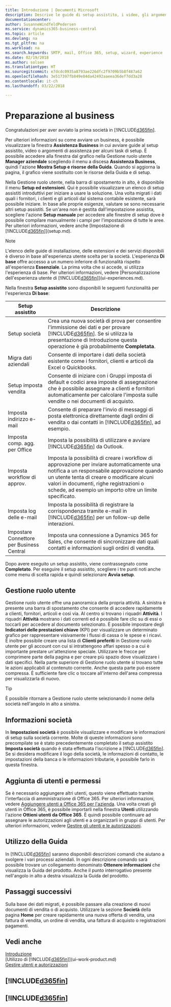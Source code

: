 ```yaml
---
title: Introduzione | Documenti Microsoft
description: Descrive le guide di setup assistito, i video, gli argomenti della Guida, le pagine e le finestre da utilizzare per iniziare a utilizzare Business Central.
documentationcenter: 
author: SusanneWindfeldPedersen
ms.service: dynamics365-business-central
ms.topic: article
ms.devlang: na
ms.tgt_pltfrm: na
ms.workload: na
ms.search.keywords: SMTP, mail, Office 365, setup, wizard, experience
ms.date: 02/19/2018
ms.author: solsen
ms.translationtype: HT
ms.sourcegitcommit: e7dcdc0935a8793ae226dfc2f9709b5b8f487a62
ms.openlocfilehash: 3e517397fb849e84da42492aaeea36def7dd3a28
ms.contentlocale: it-ch
ms.lasthandoff: 03/22/2018

---
```

# <a name="getting-ready-for-doing-business"></a>Preparazione al business
Congratulazioni per aver avviato la prima società in [!INCLUDE[d365fin](includes/d365fin_md.md)].

Per ulteriori informazioni su come avviare un business, è possibile visualizzare la finestra **Assistenza Business** in cui avviare guide al setup assistito, video o argomenti di assistenza per alcuni task di setup. È possibile accedere alla finestra dal grafico nella Gestione ruolo utente **Manager aziendale** scegliendo il menu a discesa **Assistenza Business**, quindi l'azione **Mostra Setup e risorse della Guida**. Quando si aggiorna la pagina, il grafico viene sostituito con le risorse della Guida e di setup.

Nella Gestione ruolo utente, nella barra di spostamento in alto, è disponibile il menu **Setup ed estensioni**. Qui è possibile visualizzare un elenco di setup assistiti introduttivi per iniziare a usare la soluzione. Una volta migrati i dati quali i fornitori, i clienti e gli articoli dal sistema contabile esistente, sarà possibile iniziare. In base alle proprie esigenze, valutare se sono necessarie altri setup assistiti. Se un'area non è gestita dall'impostazione assistita, scegliere l'azione **Setup manuale** per accedere alle finestre di setup dove è possibile compilare manualmente i campi per l'impostazione di tutte le aree. Per ulteriori informazioni, vedere anche [Impostazione di [!INCLUDE[d365fin](includes/d365fin_md.md)]](setup.md).

> [!NOTE]  
>   L'elenco delle guide di installazione, delle estensioni e dei servizi disponibili è diverso in base all'esperienza utente scelta per la società. L'esperienza **Di base** offre accesso a un numero inferiore di funzionalità rispetto all'esperienza **Essenziale**. La prima volta che si accede, si utilizza l'esperienza di base. Per ulteriori informazioni, vedere [Personalizzazione dell'esperienza utente di [!INCLUDE[d365fin](includes/d365fin_md.md)]](ui-experiences.md).

Nella finestra **Setup assistito** sono disponibili le seguenti funzionalità per l'esperienza **Di base**:

| Setup assistito | Descrizione |
| --- | --- |
| Setup società |Crea una nuova società di prova per consentire l'immissione dei dati e per provare [!INCLUDE[d365fin](includes/d365fin_md.md)]. Se si utilizza la presentazione di Introduzione questa operazione è già probabilmente **Completata**. |
| Migra dati aziendali |Consente di importare i dati della società esistente come i fornitori, clienti e articoli da Excel o Quickbooks. |
| Setup imposta vendita |Consente di iniziare con i Gruppi imposta di default e codici area imposte di assegnazione che è possibile assegnare a clienti e fornitori automaticamente per calcolare l'imposta sulle vendite o nei documenti di acquisto. |
| Imposta indirizzo e-mail |Consente di preparare l'invio di messaggi di posta elettronica direttamente dagli ordini di vendita o dai contatti in [!INCLUDE[d365fin](includes/d365fin_md.md)], ad esempio. |
| Imposta comp. agg. per Office |Imposta la possibilità di utilizzare e avviare [!INCLUDE[d365fin](includes/d365fin_md.md)] da Outlook. |
| Imposta workflow di approv. |Imposta la possibilità di creare i workflow di approvazione per inviare automaticamente una notifica a un responsabile approvazione quando un utente tenta di creare o modificare alcuni valori in documenti, righe registrazioni o schede, ad esempio un importo oltre un limite specificato. |
| Imposta log delle e-mail |Imposta la possibilità di registrare la corrispondenza tramite e-mail in [!INCLUDE[d365fin](includes/d365fin_md.md)] per un follow-up delle interazioni. |
| Impostare Connettore per Business Central |Imposta una connessione a Dynamics 365 for Sales, che consente di sincronizzare dati quali contatti e informazioni sugli ordini di vendita. |

Dopo avere eseguito un setup assistito, viene contrassegnato come **Completato**. Per eseguire il setup assistito, scegliere i tre punti noti anche come menu di scelta rapida e quindi selezionare **Avvia setup**.

## <a name="role-center"></a>Gestione ruolo utente
Gestione ruolo utente offre una panoramica della propria attività. A sinistra è presente una barra di spostamento che consente di accedere rapidamente a clienti, fornitori, articoli e così via. Al centro si trovano i riquadri **Attività**. I riquadri **Attività** mostrano i dati correnti ed è possibile fare clic su di essi o toccarli per accedere al documento selezionato. È possibile impostare degli **Indicatori delle prestazioni chiave** (KPI) per visualizzare un determinato grafico per rappresentare visivamente i flussi di cassa o le spese e i ricavi. È inoltre possibile creare una lista di **Clienti preferiti** in Gestione ruolo utente per gli account con cui si intrattengono affari spesso o a cui è importante prestare un'attenzione speciale.
Utilizzare le frecce per comprimere parte della pagina e per creare più spazio dove visualizzare i dati specifici. Nella parte superiore di Gestione ruolo utente si trovano tutte le azioni applicabili al contenuto corrente. Anche questa parte può essere compressa. È sufficiente fare clic o toccare all'interno dell'area compressa per visualizzarla di nuovo.

> [!TIP]  
> È possibile ritornare a Gestione ruolo utente selezionando il nome della società nell'angolo in alto a sinistra.

## <a name="company-information"></a>Informazioni società
In **Impostazioni società** è possibile visualizzare e modificare le informazioni di setup sulla società corrente. Molte di queste informazioni sono precompilate se è stato precedentemente completato il setup assistito **Imposta società** quando è stata effettuata l'iscrizione a [!INCLUDE[d365fin](includes/d365fin_md.md)]. Se si desidera modificare il logo della società, le informazioni di contatto, le impostazioni della banca o le informazioni tributarie, è possibile farlo in questa finestra.    

## <a name="adding-users-and-permissions"></a>Aggiunta di utenti e permessi
Se è necessario aggiungere altri utenti, questo viene effettuato tramite l'interfaccia di amministrazione di Office 365. Per ulteriori informazioni, vedere [Aggiungere utenti a Office 365 per l'azienda](https://support.office.com/en-us/article/Add-users-to-Office-365-for-business-435ccec3-09dd-4587-9ebd-2f3cad6bc2bc). Una volta creati gli utenti in Office 365, è possibile importarli nella finestra **Utenti** utilizzando l'azione **Ottieni utenti da Office 365**. È quindi possibile continuare ad assegnare le autorizzazioni agli utenti e a organizzarli in gruppi di utenti. Per ulteriori informazioni, vedere [Gestire gli utenti e le autorizzazioni](ui-how-users-permissions.md).  

## <a name="getting-help"></a>Utilizzo della Guida
In [!INCLUDE[d365fin](includes/d365fin_md.md)] saranno disponibili descrizioni comandi che aiutano a svolgere i vari processi aziendali. In ogni descrizione comando sarà possibile trovare un collegamento denominato **Ottenere informazioni** che visualizza la Guida del prodotto. Anche il punto interrogativo presente nell'angolo in alto a destra visualizza la Guida del prodotto.

## <a name="next-steps"></a>Passaggi successivi
Sulla base dei dati migrati, è possibile passare alla creazione di nuovi documenti di vendita o di acquisto. Utilizzare la sezione **Società** della pagina **Home** per creare rapidamente una nuova offerta di vendita, una fattura di vendita, un ordine di vendita, una fattura di acquisto o registrazioni pagamenti.

## <a name="see-also"></a>Vedi anche
[Introduzione](product-get-started.md)  
[Utilizzo di [!INCLUDE[d365fin](includes/d365fin_md.md)]](ui-work-product.md)  
[Gestire utenti e autorizzazioni](ui-how-users-permissions.md)

## [!INCLUDE[d365fin](includes/free_trial_md.md)]  
## [!INCLUDE[d365fin](includes/training_link_md.md)]

